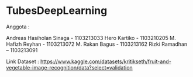 # TubesDeepLearning

Anggota :

Andreas Hasiholan Sinaga - 1103213033
Hero Kartiko - 1103210205
M. Hafizh Reyhan - 1103213072
M. Rakan Bagus - 1103213162
Rizki Ramadhan – 1103213091

Link Dataset : https://www.kaggle.com/datasets/kritikseth/fruit-and-vegetable-image-recognition/data?select=validation
